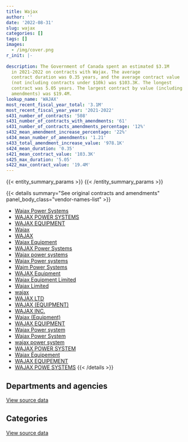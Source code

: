 ```yaml
---
title: Wajax
author: ''
date: '2022-08-31'
slug: wajax
categories: []
tags: []
images:
  - /img/cover.png
r_init: |-
  
description: The Government of Canada spent an estimated $3.1M
  in 2021-2022 on contracts with Wajax. The average
  contract duration was 0.35 years, and the average contract value
  (not including contracts under $10k) was $103.3K. The longest
  contract was 5.05 years. The largest contract by value (including
  amendments) was $19.4M.
lookup_name: 'WAJAX'
most_recent_fiscal_year_total: '3.1M'
most_recent_fiscal_year_year: '2021-2022'
s431_number_of_contracts: '508'
s431_number_of_contracts_with_amendments: '61'
s431_number_of_contracts_amendments_percentage: '12%'
s432_mean_amendment_increase_percentage: '22%'
s434_mean_number_of_amendments: '1.21'
s433_total_amendment_increase_value: '978.1K'
s424_mean_duration: '0.35'
s421_mean_contract_value: '103.3K'
s425_max_duration: '5.05'
s422_max_contract_value: '19.4M'
---
```


<script src="/rmarkdown-libs/htmlwidgets/htmlwidgets.js"></script>
<link href="/rmarkdown-libs/datatables-css/datatables-crosstalk.css" rel="stylesheet" />
<script src="/rmarkdown-libs/datatables-binding/datatables.js"></script>
<script src="/rmarkdown-libs/jquery/jquery-3.6.0.min.js"></script>
<link href="/rmarkdown-libs/dt-core-bootstrap/css/dataTables.bootstrap.min.css" rel="stylesheet" />
<link href="/rmarkdown-libs/dt-core-bootstrap/css/dataTables.bootstrap.extra.css" rel="stylesheet" />
<script src="/rmarkdown-libs/dt-core-bootstrap/js/jquery.dataTables.min.js"></script>
<script src="/rmarkdown-libs/dt-core-bootstrap/js/dataTables.bootstrap.min.js"></script>
<link href="/rmarkdown-libs/crosstalk/css/crosstalk.min.css" rel="stylesheet" />
<script src="/rmarkdown-libs/crosstalk/js/crosstalk.min.js"></script>
<script src="/rmarkdown-libs/htmlwidgets/htmlwidgets.js"></script>
<link href="/rmarkdown-libs/datatables-css/datatables-crosstalk.css" rel="stylesheet" />
<script src="/rmarkdown-libs/datatables-binding/datatables.js"></script>
<script src="/rmarkdown-libs/jquery/jquery-3.6.0.min.js"></script>
<link href="/rmarkdown-libs/dt-core-bootstrap/css/dataTables.bootstrap.min.css" rel="stylesheet" />
<link href="/rmarkdown-libs/dt-core-bootstrap/css/dataTables.bootstrap.extra.css" rel="stylesheet" />
<script src="/rmarkdown-libs/dt-core-bootstrap/js/jquery.dataTables.min.js"></script>
<script src="/rmarkdown-libs/dt-core-bootstrap/js/dataTables.bootstrap.min.js"></script>
<link href="/rmarkdown-libs/crosstalk/css/crosstalk.min.css" rel="stylesheet" />
<script src="/rmarkdown-libs/crosstalk/js/crosstalk.min.js"></script>

{{< entity_summary_params >}}
{{< /entity_summary_params >}}

{{< details summary="See original contracts and amendments" panel_body_class="vendor-names-list" >}}
- [Wajax Power Systems](https://search.open.canada.ca/en/ct/?sort=contract_value_f%20desc&page=1&search_text=%22Wajax%20Power%20Systems%22)
- [WAJAX POWER SYSTEMS](https://search.open.canada.ca/en/ct/?sort=contract_value_f%20desc&page=1&search_text=%22WAJAX%20POWER%20SYSTEMS%22)
- [WAJAX EQUIPMENT](https://search.open.canada.ca/en/ct/?sort=contract_value_f%20desc&page=1&search_text=%22WAJAX%20EQUIPMENT%22)
- [Wajax](https://search.open.canada.ca/en/ct/?sort=contract_value_f%20desc&page=1&search_text=%22Wajax%22)
- [WAJAX](https://search.open.canada.ca/en/ct/?sort=contract_value_f%20desc&page=1&search_text=%22WAJAX%22)
- [Wajax Equipment](https://search.open.canada.ca/en/ct/?sort=contract_value_f%20desc&page=1&search_text=%22Wajax%20Equipment%22)
- [WAJAX Power Systems](https://search.open.canada.ca/en/ct/?sort=contract_value_f%20desc&page=1&search_text=%22WAJAX%20Power%20Systems%22)
- [Wajax power systems](https://search.open.canada.ca/en/ct/?sort=contract_value_f%20desc&page=1&search_text=%22Wajax%20power%20systems%22)
- [Wajax Power systems](https://search.open.canada.ca/en/ct/?sort=contract_value_f%20desc&page=1&search_text=%22Wajax%20Power%20systems%22)
- [Wajm Power Systems](https://search.open.canada.ca/en/ct/?sort=contract_value_f%20desc&page=1&search_text=%22Wajm%20Power%20Systems%22)
- [WAJAX Equipment](https://search.open.canada.ca/en/ct/?sort=contract_value_f%20desc&page=1&search_text=%22WAJAX%20Equipment%22)
- [Wajax Equipment Limited](https://search.open.canada.ca/en/ct/?sort=contract_value_f%20desc&page=1&search_text=%22Wajax%20Equipment%20Limited%22)
- [Wajax Limited](https://search.open.canada.ca/en/ct/?sort=contract_value_f%20desc&page=1&search_text=%22Wajax%20Limited%22)
- [wajax](https://search.open.canada.ca/en/ct/?sort=contract_value_f%20desc&page=1&search_text=%22wajax%22)
- [WAJAX LTD](https://search.open.canada.ca/en/ct/?sort=contract_value_f%20desc&page=1&search_text=%22WAJAX%20LTD%22)
- [WAJAX (EQUIPMENT)](https://search.open.canada.ca/en/ct/?sort=contract_value_f%20desc&page=1&search_text=%22WAJAX%20%28EQUIPMENT%29%22)
- [WAJAX INC.](https://search.open.canada.ca/en/ct/?sort=contract_value_f%20desc&page=1&search_text=%22WAJAX%20INC.%22)
- [Wajax (Equipment)](https://search.open.canada.ca/en/ct/?sort=contract_value_f%20desc&page=1&search_text=%22Wajax%20%28Equipment%29%22)
- [WAJAX EQUIPMENT](https://search.open.canada.ca/en/ct/?sort=contract_value_f%20desc&page=1&search_text=%22WAJAX%20%20EQUIPMENT%22)
- [Wajax Power system](https://search.open.canada.ca/en/ct/?sort=contract_value_f%20desc&page=1&search_text=%22Wajax%20Power%20system%22)
- [Wajax Power System](https://search.open.canada.ca/en/ct/?sort=contract_value_f%20desc&page=1&search_text=%22Wajax%20Power%20System%22)
- [wajax power system](https://search.open.canada.ca/en/ct/?sort=contract_value_f%20desc&page=1&search_text=%22wajax%20power%20system%22)
- [WAJAX POWER SYSTEM](https://search.open.canada.ca/en/ct/?sort=contract_value_f%20desc&page=1&search_text=%22WAJAX%20POWER%20SYSTEM%22)
- [Wajax Équipement](https://search.open.canada.ca/en/ct/?sort=contract_value_f%20desc&page=1&search_text=%22Wajax%20%c3%89quipement%22)
- [WAJAX EQUIPEMENT](https://search.open.canada.ca/en/ct/?sort=contract_value_f%20desc&page=1&search_text=%22WAJAX%20EQUIPEMENT%22)
- [WAJAX POWE SYSTEMS](https://search.open.canada.ca/en/ct/?sort=contract_value_f%20desc&page=1&search_text=%22WAJAX%20POWE%20SYSTEMS%22)
{{< /details >}}

## Departments and agencies

<div id="htmlwidget-1" style="width:100%;height:auto;" class="datatables html-widget"></div>
<script type="application/json" data-for="htmlwidget-1">{"x":{"style":"bootstrap","filter":"none","vertical":false,"data":[["<a href=\"/departments/aafc-aac/\">Agriculture and Agri-Food Canada<\/a>","<a href=\"/departments/cas-satj/\">Courts Administration Service<\/a>","<a href=\"/departments/csa-asc/\">Canadian Space Agency<\/a>","<a href=\"/departments/csc-scc/\">Correctional Service of Canada<\/a>","<a href=\"/departments/dfo-mpo/\">Fisheries and Oceans Canada<\/a>","<a href=\"/departments/dnd-mdn/\">National Defence<\/a>","<a href=\"/departments/nrcan-rncan/\">Natural Resources Canada<\/a>","<a href=\"/departments/pc/\">Parks Canada<\/a>","<a href=\"/departments/tc/\">Transport Canada<\/a>"],[29490.81,null,null,577448.96,2731218.93,7169453.98,null,150107.67,15275.83],[null,97250.17,null,468388.66,8165634.67,7583129.05,11899.91,117267.35,23324.4],[null,null,14762.87,11108.77,8401412.4,7229565.81,null,59836.18,null],[null,null,null,null,2057813.75,962442.73,null,46361.34,null]],"container":"<table class=\"table table-striped table-hover row-border order-column display\">\n  <thead>\n    <tr>\n      <th>Department<\/th>\n      <th>2018-2019<\/th>\n      <th>2019-2020<\/th>\n      <th>2020-2021<\/th>\n      <th>2021-2022<\/th>\n    <\/tr>\n  <\/thead>\n<\/table>","options":{"order":[[4,"desc"]],"pageLength":10,"autoWidth":true,"columnDefs":[{"targets":1,"render":"function(data, type, row, meta) {\n    return type !== 'display' ? data : DTWidget.formatCurrency(data, \"$\", 2, 3, \",\", \".\", true, null);\n  }"},{"targets":2,"render":"function(data, type, row, meta) {\n    return type !== 'display' ? data : DTWidget.formatCurrency(data, \"$\", 2, 3, \",\", \".\", true, null);\n  }"},{"targets":3,"render":"function(data, type, row, meta) {\n    return type !== 'display' ? data : DTWidget.formatCurrency(data, \"$\", 2, 3, \",\", \".\", true, null);\n  }"},{"targets":4,"render":"function(data, type, row, meta) {\n    return type !== 'display' ? data : DTWidget.formatCurrency(data, \"$\", 2, 3, \",\", \".\", true, null);\n  }"},{"width":"16%","targets":[1,2,3,4]},{"className":"dt-right","targets":[1,2,3,4]}],"orderClasses":false}},"evals":["options.columnDefs.0.render","options.columnDefs.1.render","options.columnDefs.2.render","options.columnDefs.3.render"],"jsHooks":[]}</script>
<p class="text-right">
<a href="https://github.com/GoC-Spending/contracts-data/tree/main/data/out/vendors/wajax/summary_by_fiscal_year_by_department.csv" class="source-data-link btn btn-link">View source data</a>
</p>

## Categories

<div id="htmlwidget-2" style="width:100%;height:auto;" class="datatables html-widget"></div>
<script type="application/json" data-for="htmlwidget-2">{"x":{"style":"bootstrap","filter":"none","vertical":false,"data":[["<a href=\"/categories/facilities_and_construction/\">Facilities and construction<\/a>","<a href=\"/categories/defence/\">Defence<\/a>","<a href=\"/categories/information_technology/\">Information technology<\/a>","<a href=\"/categories/transportation_and_logistics/\">Transportation and logistics<\/a>","<a href=\"/categories/industrial_products_and_services/\">Industrial products and services<\/a>","<a href=\"/categories/human_capital/\">Human capital<\/a>"],[null,6965082.64,411173.31,2727940.68,568799.53,null],[112256.83,7498941.61,88812.1,8584806.23,182077.44,null],[null,7175701.6,14762.87,5719295.31,2805528.6,1397.65],[null,636292.34,15808.7,2005392.92,405994.16,3129.7]],"container":"<table class=\"table table-striped table-hover row-border order-column display\">\n  <thead>\n    <tr>\n      <th>Category<\/th>\n      <th>2018-2019<\/th>\n      <th>2019-2020<\/th>\n      <th>2020-2021<\/th>\n      <th>2021-2022<\/th>\n    <\/tr>\n  <\/thead>\n<\/table>","options":{"order":[[4,"desc"]],"dom":"t","pageLength":30,"autoWidth":true,"columnDefs":[{"targets":1,"render":"function(data, type, row, meta) {\n    return type !== 'display' ? data : DTWidget.formatCurrency(data, \"$\", 2, 3, \",\", \".\", true, null);\n  }"},{"targets":2,"render":"function(data, type, row, meta) {\n    return type !== 'display' ? data : DTWidget.formatCurrency(data, \"$\", 2, 3, \",\", \".\", true, null);\n  }"},{"targets":3,"render":"function(data, type, row, meta) {\n    return type !== 'display' ? data : DTWidget.formatCurrency(data, \"$\", 2, 3, \",\", \".\", true, null);\n  }"},{"targets":4,"render":"function(data, type, row, meta) {\n    return type !== 'display' ? data : DTWidget.formatCurrency(data, \"$\", 2, 3, \",\", \".\", true, null);\n  }"},{"width":"16%","targets":[1,2,3,4]},{"className":"dt-right","targets":[1,2,3,4]}],"orderClasses":false,"lengthMenu":[10,25,30,50,100]}},"evals":["options.columnDefs.0.render","options.columnDefs.1.render","options.columnDefs.2.render","options.columnDefs.3.render"],"jsHooks":[]}</script>
<p class="text-right">
<a href="https://github.com/GoC-Spending/contracts-data/tree/main/data/out/vendors/wajax/summary_by_fiscal_year_by_category.csv" class="source-data-link btn btn-link">View source data</a>
</p>
